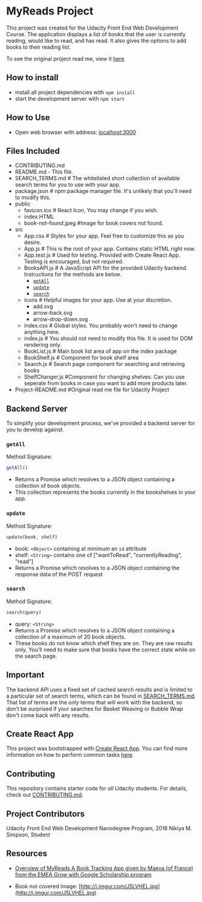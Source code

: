 # MyReads Project

This project was created for the Udacity Front End Web Development Course. The application displays a list of books that the user is currently reading, would like to read, and has read. It also gives the options to add books to their reading list.

To see the original project read me, view it [here](Project-README.md)

## How to install

* install all project dependencies with `npm install`
* start the development server with `npm start`

## How to Use
* Open web browser with address: [localhost:3000](localhost:3000)

## Files Included

* CONTRIBUTING.md
* README.md - This file.
* SEARCH_TERMS.md # The whitelisted short collection of available search terms for you to use with your app.
* package.json # npm package manager file. It's unlikely that you'll need to modify this.
* public
  * favicon.ico # React Icon, You may change if you wish.
  * index.HTML
  * book-not-found.jpeg #Image for book covers not found.
* src
  * App.css # Styles for your app. Feel free to customize this as you desire.
  * App.js # This is the root of your app. Contains static HTML right now.
  * App.test.js # Used for testing. Provided with Create React App. Testing is encouraged, but not required.
  * BooksAPI.js # A JavaScript API for the provided Udacity backend. Instructions for the methods are below.
    * [`getAll`](#getall)
    * [`update`](#update)
    * [`search`](#search)
  * icons # Helpful images for your app. Use at your discretion.
    * add.svg
    * arrow-back.svg
    * arrow-drop-down.svg
  * index.css # Global styles. You probably won't need to change anything here.
  * index.js # You should not need to modify this file. It is used for DOM rendering only.
  * BookList.js # Main book list area of app on the index package
  * BookShelf.js # Component for book shelf area
  * Search.js # Search page component for searching and retrieving books
  * ShelfChanger.js #Component for changing shelves. Can you use seperate from books in case you want to add more products later.
* Project-README.md #Original read me file for Udacity Project

## Backend Server

To simplify your development process, we've provided a backend server for you to develop against.

### `getAll`

Method Signature:

```js
getAll()
```

* Returns a Promise which resolves to a JSON object containing a collection of book objects.
* This collection represents the books currently in the bookshelves in your app.

### `update`

Method Signature:

```js
update(book, shelf)
```

* book: `<Object>` containing at minimum an `id` attribute
* shelf: `<String>` contains one of ["wantToRead", "currentlyReading", "read"]  
* Returns a Promise which resolves to a JSON object containing the response data of the POST request

### `search`

Method Signature:

```js
search(query)
```

* query: `<String>`
* Returns a Promise which resolves to a JSON object containing a collection of a maximum of 20 book objects.
* These books do not know which shelf they are on. They are raw results only. You'll need to make sure that books have the correct state while on the search page.

## Important
The backend API uses a fixed set of cached search results and is limited to a particular set of search terms, which can be found in [SEARCH_TERMS.md](SEARCH_TERMS.md). That list of terms are the _only_ terms that will work with the backend, so don't be surprised if your searches for Basket Weaving or Bubble Wrap don't come back with any results.

## Create React App

This project was bootstrapped with [Create React App](https://github.com/facebookincubator/create-react-app). You can find more information on how to perform common tasks [here](https://github.com/facebookincubator/create-react-app/blob/master/packages/react-scripts/template/README.md).

## Contributing

This repository contains starter code for _all_ Udacity students.
For details, check out [CONTRIBUTING.md](CONTRIBUTING.md).

## Project Contributors
Udacity Front End Web Development Nanodegree Program, 2018
Nikiya M. Simpson, Student

## Resources
* [Overview of MyReads A Book Tracking App given by Maeva (of France) from the EMEA Grow with Google Scholarship program](https://youtu.be/i6L2jLHV9j8)

* Book not covered Image: [http://i.imgur.com/J5LVHEL.jpg](http://i.imgur.com/J5LVHEL.jpg)
